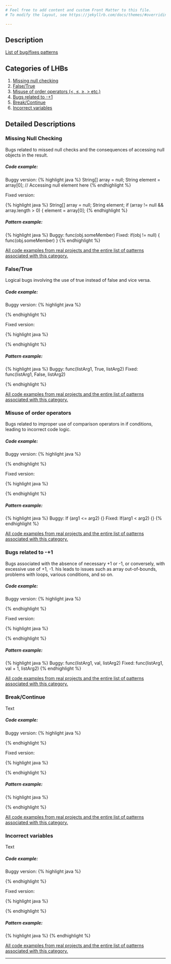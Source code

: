 ```yaml
---
# Feel free to add content and custom Front Matter to this file.
# To modify the layout, see https://jekyllrb.com/docs/themes/#overriding-theme-defaults

---
```


## Description

[List of bug/fixes patterns](/bug-fixes-patterns/)

## Categories of LHBs

1. [Missing null checking](#missing-null-checking)
2. [False/True](#falsetrue)
3. [Misuse of order operators (<, ≤, ≥, > etc.)](#misuse-of-order-operators)
4. [Bugs related to -+1](#bugs-related-to--1)
5. [Break/Continue](#breakcontinue)
6. [Incorrect variables](#incorrect-variables)

## Detailed Descriptions

### Missing Null Checking

Bugs related to missed null checks and the consequences of accessing null objects in the result.

##### Code example: 

Buggy version: 
{% highlight java %}
 String[] array = null;
 String element = array[0]; // Accessing null element here
{% endhighlight %}

Fixed version: 

{% highlight java %}
 String[] array = null;
 String element;
 if (array != null && array.length > 0) { 
     element = array[0];
{% endhighlight %}

##### Pattern example:

{% highlight java %}
  Buggy: func(obj.someMember)
  Fixed: if(obj != null) { func(obj.someMember) }
{% endhighlight %}

[All code examples from real projects and the entire list of patterns associated with this category.](/missing-null-checking-patterns/)

### False/True

Logical bugs involving the use of true instead of false and vice versa.

##### Code example: 

Buggy version: 
{% highlight java %}

{% endhighlight %}

Fixed version: 

{% highlight java %}

{% endhighlight %}

##### Pattern example:

{% highlight java %}
 Buggy: func(listArg1, True, listArg2)
 Fixed: func(listArg1, False, listArg2)

{% endhighlight %}

[All code examples from real projects and the entire list of patterns associated with this category.](/false-true-patterns/)

### Misuse of order operators
Bugs related to improper use of comparison operators in if conditions, leading to incorrect code logic.

##### Code example: 

Buggy version: 
{% highlight java %}
 
{% endhighlight %}

Fixed version: 

{% highlight java %}

{% endhighlight %}

##### Pattern example:

{% highlight java %}
 Buggy: If (arg1 <= arg2) {}
 Fixed: If(arg1 < arg2) {}
{% endhighlight %}

[All code examples from real projects and the entire list of patterns associated with this category.](/misuse-of-order-operators-patterns/)

### Bugs related to -+1

Bugs associated with the absence of necessary +1 or -1, or conversely, with excessive use of +1, -1. his leads to issues such as array out-of-bounds, problems with loops, various conditions, and so on.

##### Code example: 

Buggy version: 
{% highlight java %}

{% endhighlight %}

Fixed version: 

{% highlight java %}

{% endhighlight %}

##### Pattern example:

{% highlight java %}
 Buggy: func(listArg1, val, listArg2)
 Fixed: func(listArg1, val + 1, listArg2)
{% endhighlight %}

[All code examples from real projects and the entire list of patterns associated with this category.](/minus-plus-one-patterns/)

### Break/Continue

Text 

##### Code example: 

Buggy version: 
{% highlight java %}

{% endhighlight %}

Fixed version: 

{% highlight java %}

{% endhighlight %}

##### Pattern example:

{% highlight java %}

{% endhighlight %}

[All code examples from real projects and the entire list of patterns associated with this category.](/missing-null-checking-patterns/)

### Incorrect variables

Text

##### Code example: 

Buggy version: 
{% highlight java %}

{% endhighlight %}

Fixed version: 

{% highlight java %}

{% endhighlight %}

##### Pattern example:

{% highlight java %}
{% endhighlight %}

[All code examples from real projects and the entire list of patterns associated with this category.](/missing-null-checking-patterns/)

---

